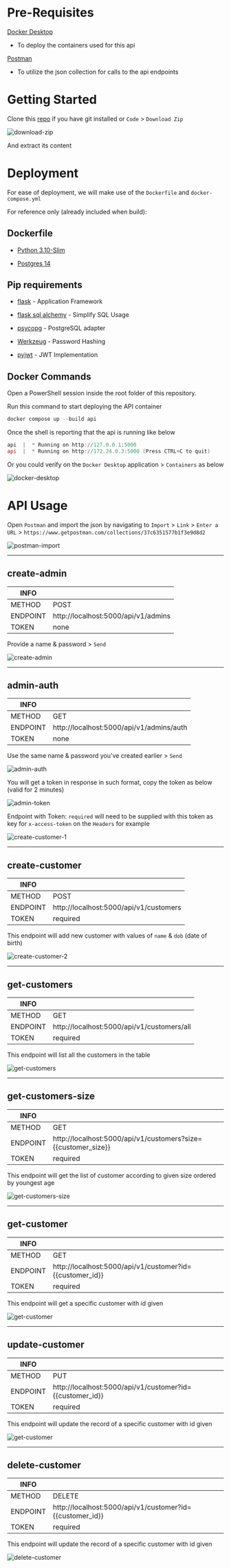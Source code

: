 # Pre-Requisites

[Docker Desktop](https://docs.docker.com/desktop/)
- To deploy the containers used for this api

[Postman](https://www.postman.com/downloads/)
- To utilize the json collection for calls to the api endpoints

# Getting Started

Clone this [repo](https://github.com/opariffazman/restful-json-api-docker.git) if you have git installed or `Code` > `Download Zip`

![download-zip](docs/download-zip.png)

And extract its content

# Deployment

For ease of deployment, we will make use of the `Dockerfile` and `docker-compose.yml`

For reference only (already included when build):
## Dockerfile

- [Python 3.10-Slim](https://hub.docker.com/_/python)

- [Postgres 14](https://hub.docker.com/_/postgres)

## Pip requirements

- [flask](https://flask.palletsprojects.com/en/2.1.x/) - Application Framework

- [flask sql alchemy](https://flask-sqlalchemy.palletsprojects.com/en/2.x/) - Simplify SQL Usage

- [psycopg](https://www.psycopg.org/docs/install.html) - PostgreSQL adapter

- [Werkzeug](https://werkzeug.palletsprojects.com/en/2.1.x/installation/) - Password Hashing

- [pyjwt](https://pyjwt.readthedocs.io/en/stable/) - JWT Implementation

## Docker Commands

Open a PowerShell session inside the root folder of this repository.

Run this command to start deploying the API container
```powershell
docker compose up --build api
```

Once the shell is reporting that the api is running like below
```powershell
api  |  * Running on http://127.0.0.1:5000
api  |  * Running on http://172.24.0.3:5000 (Press CTRL+C to quit)
```

Or you could verify on the `Docker Desktop` application > `Containers` as below

![docker-desktop](docs/docker-desktop.png)

# API Usage

Open `Postman` and import the json by navigating to `Import` > `Link` > `Enter a URL` > `https://www.getpostman.com/collections/37c6351577b1f3e9d8d2`

![postman-import](docs/postman-import.png)
___
## create-admin

| INFO   |  |
| -------- | -------- |
| METHOD   | POST |
| ENDPOINT | http://localhost:5000/api/v1/admins |
| TOKEN    | none |

Provide a name & password > `Send`

![create-admin](docs/create-admin.png)
___
## admin-auth

| INFO   |  |
| -------- | -------- |
| METHOD   | GET |
| ENDPOINT | http://localhost:5000/api/v1/admins/auth |
| TOKEN    | none |

Use the same name & password you've created earlier > `Send`

![admin-auth](docs/admin-auth.png)

You will get a token in response in such format, copy the token as below (valid for 2 minutes)

![admin-token](docs/admin-token.png)

Endpoint with Token: `required` will need to be supplied with this token as key for `x-access-token` on the `Headers` for example

![create-customer-1](docs/create-customer-1.png)
___
## create-customer

| INFO   |  |
| -------- | -------- |
| METHOD   | POST |
| ENDPOINT | http://localhost:5000/api/v1/customers |
| TOKEN    | required |

This endpoint will add new customer with values of `name` & `dob` (date of birth)

![create-customer-2](docs/create-customer-2.png)
___
## get-customers

| INFO   |  |
| -------- | -------- |
| METHOD   | GET |
| ENDPOINT | http://localhost:5000/api/v1/customers/all |
| TOKEN    | required |

This endpoint will list all the customers in the table

![get-customers](docs/get-customers.png)
___
## get-customers-size

| INFO   |  |
| -------- | -------- |
| METHOD   | GET |
| ENDPOINT | http://localhost:5000/api/v1/customers?size={{customer_size}} |
| TOKEN    | required |

This endpoint will get the list of customer according to given size ordered by youngest age

![get-customers-size](docs/get-customers-size.png)
___
## get-customer

| INFO   |  |
| -------- | -------- |
| METHOD   | GET |
| ENDPOINT | http://localhost:5000/api/v1/customer?id={{customer_id}} |
| TOKEN    | required |

This endpoint will get a specific customer with id given

![get-customer](docs/get-customer.png)
___
## update-customer

| INFO   |  |
| -------- | -------- |
| METHOD   | PUT |
| ENDPOINT | http://localhost:5000/api/v1/customer?id={{customer_id}} |
| TOKEN    | required |

This endpoint will update the record of a specific customer with id given

![get-customer](docs/get-customer.png)
___
## delete-customer

| INFO   |  |
| -------- | -------- |
| METHOD   | DELETE |
| ENDPOINT | http://localhost:5000/api/v1/customer?id={{customer_id}} |
| TOKEN    | required |


This endpoint will update the record of a specific customer with id given

![delete-customer](docs/delete-customer.png)
